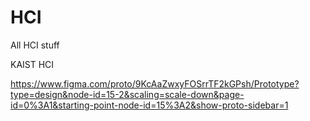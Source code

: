 # HCI
All HCI stuff



KAIST HCI 

https://www.figma.com/proto/9KcAaZwxyFOSrrTF2kGPsh/Prototype?type=design&node-id=15-2&scaling=scale-down&page-id=0%3A1&starting-point-node-id=15%3A2&show-proto-sidebar=1

